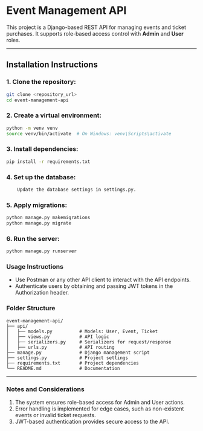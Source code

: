 # Event Management API

This project is a Django-based REST API for managing events and ticket purchases. It supports role-based access control with **Admin** and **User** roles.

---
## Installation Instructions

### 1. Clone the repository:
```bash
git clone <repository_url>
cd event-management-api
```
### 2. Create a virtual environment:
```bash
python -m venv venv
source venv/bin/activate  # On Windows: venv\Scripts\activate
```
### 3. Install dependencies:
```bash
pip install -r requirements.txt
```
### 4. Set up the database:
```bash
    Update the database settings in settings.py.
```
### 5. Apply migrations:
```bash
python manage.py makemigrations
python manage.py migrate
```
### 6. Run the server:
```bash
python manage.py runserver
```
### Usage Instructions  
* Use Postman or any other API client to interact with the API endpoints.
* Authenticate users by obtaining and passing JWT tokens in the Authorization header.
### Folder Structure
```
event-management-api/
├── api/
│   ├── models.py          # Models: User, Event, Ticket
│   ├── views.py           # API logic
│   ├── serializers.py     # Serializers for request/response
│   ├── urls.py            # API routing
├── manage.py              # Django management script
├── settings.py            # Project settings
├── requirements.txt       # Project dependencies
└── README.md              # Documentation
```
---
### Notes and Considerations
1. The system ensures role-based access for Admin and User actions.
2. Error handling is implemented for edge cases, such as non-existent events or invalid ticket requests.
3. JWT-based authentication provides secure access to the API.

